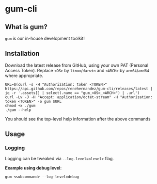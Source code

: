# gum-cli

## What is gum?

`gum` is our in-house development toolkit!

## Installation

Download the latest release from GitHub, using your own PAT (Personal Access Token). Replace `<OS>` by `linux`/`darwin` and `<ARCH>` by `arm64`/`amd64` where appropriate.

```shell
URL=$(curl -s -H "Authorization: token <TOKEN>" https://api.github.com/repos/renehernandez/gum-cli/releases/latest | jq -r '.assets[] | select(.name == "gum_<OS>_<ARCH>") | .url')
curl -Lv -J -H "Accept: application/octet-stream" -H "Authorization: token <TOKEN>" -o gum $URL
chmod +x ./gum
./gum --help
```

You should see the top-level help information after the above commands

## Usage

### Logging

Logging can be tweaked via `--log-level=<level>` flag.

**Example using debug level:**

```shell
gum <subcommand> --log-level=debug
```
